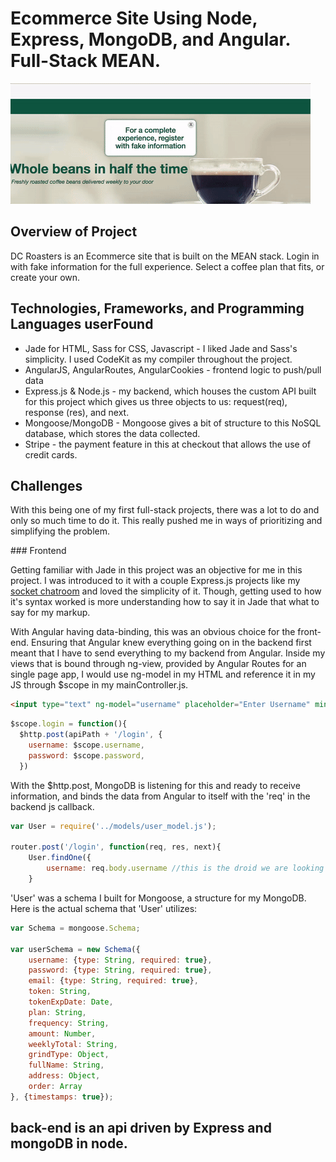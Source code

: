 # Ecommerce Site Using Node, Express, MongoDB, and Angular. Full-Stack MEAN.

<img src="view_of_login.gif">

## Overview of Project
<p>DC Roasters is an Ecommerce site that is built on the MEAN stack. Login in with fake information for the full experience. Select a coffee plan that fits, or create your own.</p>

## Technologies, Frameworks, and Programming Languages userFound
<ul>
  <li>Jade for HTML, Sass for CSS, Javascript - I liked Jade and Sass's simplicity. I used CodeKit as my compiler throughout the project.</li>
  <li>AngularJS, AngularRoutes, AngularCookies - frontend logic to push/pull data</li>
  <li>Express.js & Node.js - my backend, which houses the custom API built for this project which gives us three objects to us: request(req), response (res), and next.</li>
  <li>Mongoose/MongoDB - Mongoose gives a bit of structure to this NoSQL database, which stores the data collected.</li>
  <li>Stripe - the payment feature in this at checkout that allows the use of credit cards.</li>
</ul>

## Challenges
<p>With this being one of my first full-stack projects, there was a lot to do and only so much time to do it. This really pushed me in ways of prioritizing and simplifying the problem.</p>
### Frontend
<p>Getting familiar with Jade in this project was an objective for me in this project. I was introduced to it with a couple Express.js projects like my <a href="http://www.github.com/jttwnsnd/socket-chatroom">socket chatroom</a> and loved the simplicity of it. Though, getting used to how it's syntax worked is more understanding how to say it in Jade that what to say for my markup.</p>
<p>With Angular having data-binding, this was an obvious choice for the front-end. Ensuring that Angular knew everything going on in the backend first meant that I have to send everything to my backend from Angular. Inside my views that is bound through ng-view, provided by Angular Routes for an single page app, I would use ng-model in my HTML and reference it in my JS through $scope in my mainController.js.</p>

```html
<input type="text" ng-model="username" placeholder="Enter Username" min-length="4" max-length="30" class="form-control"/>
```
```javascript
$scope.login = function(){
  $http.post(apiPath + '/login', {
    username: $scope.username,
    password: $scope.password,
  })
```
<p>With the $http.post, MongoDB is listening for this and ready to receive information, and binds the data from Angular to itself with the 'req' in the backend js callback.</p>

```javascript
var User = require('../models/user_model.js');

router.post('/login', function(req, res, next){
	User.findOne({
		username: req.body.username //this is the droid we are looking for
	}
```
<p> 'User' was a schema I built for Mongoose, a structure for my MongoDB. Here is the actual schema that 'User' utilizes:</p>

```javascript
var Schema = mongoose.Schema;

var userSchema = new Schema({
	username: {type: String, required: true},
	password: {type: String, required: true},
	email: {type: String, required: true},
	token: String,
	tokenExpDate: Date,
	plan: String,
	frequency: String,
	amount: Number,
	weeklyTotal: String,
	grindType: Object,
	fullName: String,
	address: Object,
	order: Array
}, {timestamps: true});
```




## back-end is an api driven by Express and mongoDB in node.
